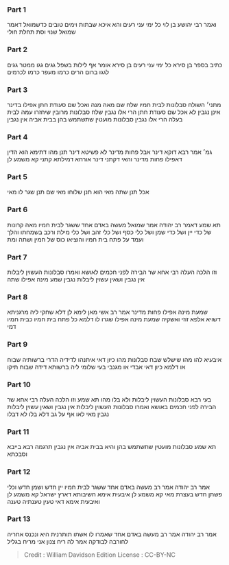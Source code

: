 
### Part 1
ואמר רבי יהושע בן לוי כל ימי עני רעים והא איכא שבתות וימים טובים כדשמואל דאמר שמואל שנוי וסת תחלת חולי

### Part 2
כתיב בספר בן סירא כל ימי עני רעים בן סירא אומר אף לילות בשפל גגים גגו ממטר גגים לגגו ברום הרים כרמו מעפר כרמו לכרמים

### Part 3
מתני׳ השולח סבלונות לבית חמיו שלח שם מאה מנה ואכל שם סעודת חתן אפילו בדינר אינן נגבין לא אכל שם סעודת חתן הרי אלו נגבין שלח סבלונות מרובין שיחזרו עמה לבית בעלה הרי אלו נגבין סבלונות מועטין שתשתמש בהן בבית אביה אין נגבין

### Part 4
גמ׳ אמר רבא דוקא דינר אבל פחות מדינר לא פשיטא דינר תנן מהו דתימא הוא הדין דאפילו פחות מדינר והאי דקתני דינר אורחא דמילתא קתני קא משמע לן

### Part 5
אכל תנן שתה מאי הוא תנן שלוחו מאי שם תנן שגר לו מאי

### Part 6
תא שמע דאמר רב יהודה אמר שמואל מעשה באדם אחד ששגר לבית חמיו מאה קרונות של כדי יין ושל כדי שמן ושל כלי כסף ושל כלי זהב ושל כלי מילת ורכב בשמחתו והלך ועמד על פתח בית חמיו והוציאו כוס של חמין ושתה ומת

### Part 7
וזו הלכה העלה רבי אחא שר הבירה לפני חכמים לאושא ואמרו סבלונות העשוין ליבלות אין נגבין ושאין עשוין ליבלות נגבין שמע מינה אפילו שתה

### Part 8
שמעת מינה אפילו פחות מדינר אמר רב אשי מאן לימא לן דלא שחקי ליה מרגניתא דשויא אלפא זוזי ואשקיה שמעת מינה אפילו שגרו לו דלמא כל פתח בית חמיו כבית חמיו דמי

### Part 9
איבעיא להו מהו שישלש שבח סבלונות מהו כיון דאי איתנהו לדידיה הדרי ברשותיה שבוח או דלמא כיון דאי אבדי או מגנבי בעי שלומי ליה ברשותא דידה שבוח תיקו

### Part 10
בעי רבא סבלונות העשוין ליבלות ולא בלו מהו תא שמע וזו הלכה העלה רבי אחא שר הבירה לפני חכמים באושא ואמרו סבלונות העשוין ליבלות אין נגבין ושאין עשוין ליבלות נגבין מאי לאו אף על גב דלא בלו לא דבלו

### Part 11
תא שמע סבלונות מועטין שתשתמש בהן והיא בבית אביה אין נגבין תרגמה רבא בייבא וסבכתא

### Part 12
אמר רב יהודה אמר רב מעשה באדם אחד ששגר לבית חמיו יין חדש ושמן חדש וכלי פשתן חדש בעצרת מאי קא משמע לן איבעית אימא חשיבותא דארץ ישראל קא משמע לן ואיבעית אימא דאי טעין טענתיה טענה

### Part 13
אמר רב יהודה אמר רב מעשה באדם אחד שאמרו לו אשתו תותרנית היא ונכנס אחריה לחורבה לבודקה אמר לה ריח צנון אני מריח בגליל

>Credit : William Davidson Edition
>License : CC-BY-NC